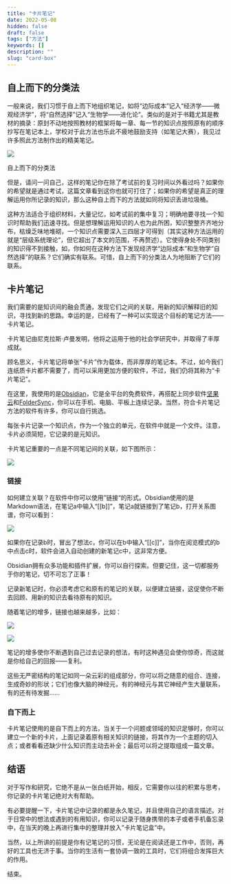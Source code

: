 ```yaml
---
title: "卡片笔记"
date: 2022-05-08
hidden: false
draft: false
tags: ["方法"]
keywords: []
description: ""
slug: "card-box"
---
```


## 自上而下的分类法

一般来说，我们习惯于自上而下地组织笔记，如将“边际成本”记入“经济学——微观经济学”，将“自然选择”记入“生物学——进化论”。类似的是对于书籍尤其是教材的摘录：原封不动地按照教材的框架将每一章、每一节的知识点按照原有的顺序抄写在笔记本上，学校对于此方法也乐此不疲地鼓励支持（如笔记大赛），我见过许多照此方法制作出的精美笔记。

![](https://image.kaleidoeye.cn/card-box-1.jpg)

自上而下的分类法

但是，请问一问自己，这样的笔记你在除了考试前的复习时间以外看过吗？如果你的希望就是通过考试，这篇文章看到这你也就可打住了；如果你的希望是真正的理解运用你所记录的知识，那么这种自上而下的方法就如同将知识丢进垃圾桶。

这种方法适合于组织材料，大量记忆，如考试前的集中复习；明确地要寻找一个知识时帮助我们迅速寻找。但是想理解运用知识的人也为此所困，知识整整齐齐地分布，枯燥乏味地堆砌，一个知识点需要深入三四层才可得到（其实这种方法运用的就是“层级系统理论”，但它超出了本文的范围，不再赘述）。它使得身处不同类别的知识得不到接触，如，你如何在这种方法下发现经济学“边际成本”和生物学“自然选择”的联系？它们确实有联系。可惜，自上而下的分类法人为地阻断了它们的联系。

## 卡片笔记

我们需要的是知识间的融会贯通，发现它们之间的关联，用新的知识解释旧的知识，寻找到新的思路。幸运的是，已经有了一种可以实现这个目标的笔记方法——卡片笔记。

卡片笔记由尼克拉斯·卢曼发明，他将之运用于他的社会学研究中，并取得了丰厚成就。

顾名思义，卡片笔记将单张“卡片”作为载体，而非厚厚的笔记本。不过，如今我们连纸质卡片都不需要了，而可以采用更加方便的软件，不过，我们仍将其称为“卡片笔记”。

在这里，我使用的是[Obsidian](https://obsidian.md/)，它是全平台的免费软件，再搭配上同步软件[坚果云](https://www.jianguoyun.com/)和[FolderSync](https://help.jianguoyun.com/?tag=foldersync)，你可以在手机、电脑、平板上连续记录。当然，符合卡片笔记方法的软件有许多，你可以自行挑选。

每张卡片记录一个知识点，作为一个独立的单元，在软件中就是一个文件。注意，卡片必须简短，它记录的是元知识。

卡片笔记重要的一点是不同笔记间的关联，如下图所示：

![](https://image.kaleidoeye.cn/card-box-2.jpg)

### 链接

如何建立关联？在软件中你可以使用”链接“的形式。Obsidian使用的是Markdown语法，在笔记a中输入“[[b]]”，笔记a就链接到了笔记b，打开关系图谱，你可以看到：

![](https://image.kaleidoeye.cn/card-box-3.jpg)

如果你在记录b时，冒出了想法c，你可以在b中输入“[[c]]”，当你在阅览模式的b中点击c时，软件会进入自动创建的新笔记c中，这非常方便。

Obsidian拥有众多功能和插件扩展，你可以自行探索。但要记住，这一切都服务于你的笔记，切不可忘了正事！

记录新笔记时，你必须考虑它和原有的笔记的关联，以便建立链接，这促使你不断去回顾、用新的知识去看待原有的知识。

随着笔记的增多，链接也越来越多，比如：

![](https://image.kaleidoeye.cn/card-box-4.jpg)

![](https://image.kaleidoeye.cn/card-box-5.jpg)

笔记的增多使你不断遇到自己过去记录的想法，有时这种遇见会使你惊奇，而这就是你给自己的回报——复利。

这些无严密结构的笔记如同一朵云彩的组成部分，你可以将之随意的组合、连接，生成奇妙的形状；它们也像大脑的神经元，有的神经元与其它神经产生大量联系，有的还有待发掘……

### 自下而上

卡片笔记使用的是自下而上的方法，当关于一个问题或领域的知识足够时，你可以建立一个新的卡片，上面记录着原有相关知识的链接，将其作为一个主题的切入点；或者看看还缺少什么知识而主动去补全；最后可以将之提取组成一篇文章。

## 结语

对于写作和研究，它绝不是从一张白纸开始，相反，它需要你以往的积累与思考，你记录的卡片笔记绝对大有帮助。

有必要提醒一下，卡片笔记中记录的都是永久笔记，并且使用自己的语言描述。对于日常中的想法或遇到的有用知识，你可以记录于随身携带的本子或者手机备忘录中，在当天的晚上再进行集中的整理并放入”卡片笔记盒”中。

当然，以上所讲的前提是你有记笔记的习惯，无论是在阅读还是工作中，否则，再好的工具也无济于事。当你的生活有一套协调一致的工具时，它们将组合发挥巨大的作用。

结束。
